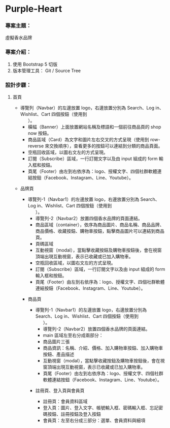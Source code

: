 # Purple-Heart

### 專案主題：

虛擬香水品牌

### 專案介紹：

1. 使用 Bootstrap 5 切版
2. 版本管理⼯具： Git / Source Tree

###  設計步驟：

1. 首頁
    - 導覽列（Navbar）的左邊放置 logo，右邊放置分別為 Search、Log in、Wishlist、Cart 四個按鈕（使用到 <ul>）。
    - 橫幅（Banner）上面放置網站名稱及標語和一個前往商品頁的 shop now 按鈕。
    - 商品區域（Card）為文字和圖片左右交叉的方式呈現（使用到 row-reverse 來交換順序），查看更多的按鈕可以連結到分類的商品頁面。
    - 空瓶回收區域，以圖右文左的方式呈現。
    - 訂閱（Subscribe）區域，一行訂閱文字以及由 input 組成的 form 輸入框和按鈕。
    - 頁尾（Footer）由左到右依序為：logo、授權文字、四個社群軟體連結按鈕（Facebook、Instagram、Line、Youtube）。
    
2. 品牌頁
    - 導覽列-1（Navbar1）的左邊放置 logo，右邊放置分別為 Search、Log in、Wishlist、Cart 四個按鈕（使用到 <ul>）。
    - 導覽列-2（Navbar2）放置四個香水品牌的頁面連結。
    - 商品區域（container），依序為商品圖片、商品名稱、商品品牌、商品價格、收藏按鈕、購物車按鈕，點擊商品圖片可以連結到商品頁。
    - 頁碼區域
    - 互動視窗（modal），當點擊收藏按鈕及購物車按鈕後，會在視窗頂端出現互動視窗，表示已收藏或已加入購物車。
    - 空瓶回收區域，以圖右文左的方式呈現。
    - 訂閱（Subscribe）區域，一行訂閱文字以及由 input 組成的 form 輸入框和按鈕。
    - 頁尾（Footer）由左到右依序為：logo、授權文字、四個社群軟體連結按鈕（Facebook、Instagram、Line、Youtube）。
    
3. 商品頁
    - 導覽列-1（Navbar1）的左邊放置 logo，右邊放置分別為 Search、Log in、Wishlist、Cart 四個按鈕（使用到 <ul>）。
    - 導覽列-2（Navbar2）放置四個香水品牌的頁面連結。
    - main 區域左至右分成兩部分：
    - 商品圖片三張
    - 商品資訊：名稱、介紹、價格、加入購物車按鈕、加入購物車按鈕、產品描述
    - 互動視窗（modal），當點擊收藏按鈕及購物車按鈕後，會在視窗頂端出現互動視窗，表示已收藏或已加入購物車。
    - 頁尾（Footer）由左到右依序為：logo、授權文字、四個社群軟體連結按鈕（Facebook、Instagram、Line、Youtube）。
    
4. 註冊頁、登入頁與會員頁
    - 註冊頁：會員資料區域
    - 登入頁：圖片、登入文字、帳號輸入框、密碼輸入框、忘記密碼按鈕、註冊按鈕及登入按鈕
    - 會員頁：左至右分成三部分：選單、會員資料與細項
    
    
